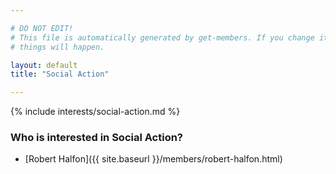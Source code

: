 ```yaml
---

# DO NOT EDIT!
# This file is automatically generated by get-members. If you change it, bad
# things will happen.

layout: default
title: "Social Action"

---
```


{% include interests/social-action.md %}

### Who is interested in Social Action?


* [Robert Halfon]({{ site.baseurl }}/members/robert-halfon.html)
